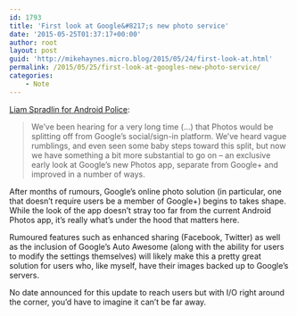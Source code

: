 ```yaml
---
id: 1793
title: 'First look at Google&#8217;s new photo service'
date: '2015-05-25T01:37:17+00:00'
author: root
layout: post
guid: 'http://mikehaynes.micro.blog/2015/05/24/first-look-at.html'
permalink: /2015/05/25/first-look-at-googles-new-photo-service/
categories:
    - Note
---
```


[Liam Spradlin for Android Police](https://www.androidpolice.com/2015/05/24/an-exclusive-early-look-at-the-new-google-photos-app/):

> We’ve been hearing for a very long time (…) that Photos would be splitting off from Google’s social/sign-in platform. We’ve heard vague rumblings, and even seen some baby steps toward this split, but now we have something a bit more substantial to go on – an exclusive early look at Google’s new Photos app, separate from Google+ and improved in a number of ways.

After months of rumours, Google’s online photo solution (in particular, one that doesn’t require users be a member of Google+) begins to takes shape. While the look of the app doesn’t stray too far from the current Android Photos app, it’s really what’s under the hood that matters here.

Rumoured features such as enhanced sharing (Facebook, Twitter) as well as the inclusion of Google’s Auto Awesome (along with the ability for users to modify the settings themselves) will likely make this a pretty great solution for users who, like myself, have their images backed up to Google’s servers.

No date announced for this update to reach users but with I/O right around the corner, you’d have to imagine it can’t be far away.